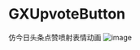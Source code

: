 # GXUpvoteButton
仿今日头条点赞喷射表情动画
![image](https://github.com/LifeForLove/GXUpvoteButton/blob/master/QQ20171220-104707-HD.gif)


